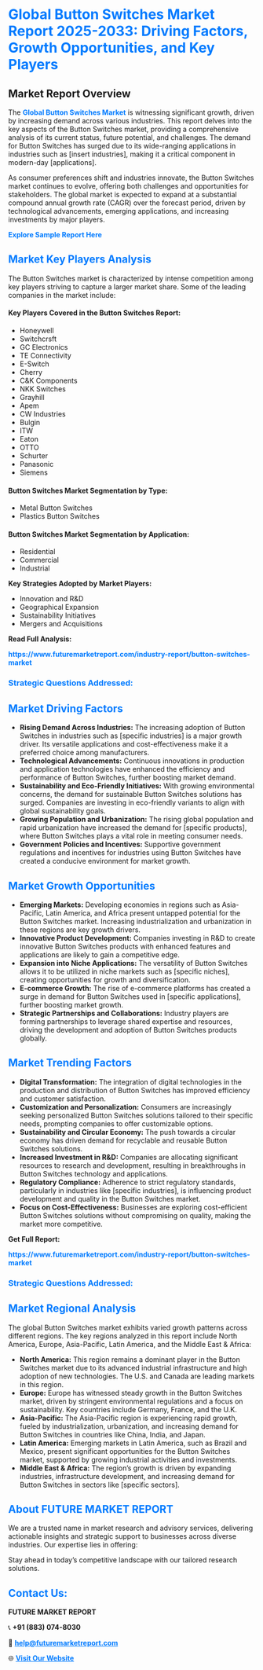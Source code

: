 <h1 style="color: #007BFF;">Global Button Switches Market Report 2025-2033: Driving Factors, Growth Opportunities, and Key Players</h1>

<section id="overview">
<h2>Market Report Overview</h2>
<p>The <a href="https://www.futuremarketreport.com/industry-report/button-switches-market" style="color: #007BFF; text-decoration: none;"><strong>Global Button Switches Market</strong></a> is witnessing significant growth, driven by increasing demand across various industries. This report delves into the key aspects of the Button Switches market, providing a comprehensive analysis of its current status, future potential, and challenges. The demand for Button Switches has surged due to its wide-ranging applications in industries such as [insert industries], making it a critical component in modern-day [applications].</p>
<p>As consumer preferences shift and industries innovate, the Button Switches market continues to evolve, offering both challenges and opportunities for stakeholders. The global market is expected to expand at a substantial compound annual growth rate (CAGR) over the forecast period, driven by technological advancements, emerging applications, and increasing investments by major players.</p>
</section>

<section id="overview">
<p><a href="https://www.futuremarketreport.com/request-sample/reportId=43360" style="color: #007BFF; text-decoration: none;"><strong>Explore Sample Report Here</strong></a></p>
</section>

<section id="key-players">
<h2 style="color: #007BFF;">Market Key Players Analysis</h2>
<p>The Button Switches market is characterized by intense competition among key players striving to capture a larger market share. Some of the leading companies in the market include:</p>
<h4>Key Players Covered in the Button Switches Report:</h4>
<ul><li>Honeywell</li><li>Switchcrsft</li><li>GC Electronics</li><li>TE Connectivity</li><li>E-Switch</li><li>Cherry</li><li>C&amp;K Components</li><li>NKK Switches</li><li>Grayhill</li><li>Apem</li><li>CW Industries</li><li>Bulgin</li><li>ITW</li><li>Eaton</li><li>OTTO</li><li>Schurter</li><li>Panasonic</li><li>Siemens</li></ul>
<h4>Button Switches Market Segmentation by Type:</h4>
<ul><li>Metal Button Switches</li><li>Plastics Button Switches</li></ul>

<h4>Button Switches Market Segmentation by Application:</h4>
<ul><li>Residential</li><li>Commercial</li><li>Industrial</li></ul>
<p><strong>Key Strategies Adopted by Market Players:</strong></p>
<ul>
<li>Innovation and R&D</li>
<li>Geographical Expansion</li>
<li>Sustainability Initiatives</li>
<li>Mergers and Acquisitions</li>
</ul>
</section>

<section>
<p><strong>Read Full Analysis: </strong></p><a href="https://www.futuremarketreport.com/industry-report/button-switches-market" style="color: #007BFF; text-decoration: none;"><strong>https://www.futuremarketreport.com/industry-report/button-switches-market</strong></a>
<h3 style="color: #007BFF;">Strategic Questions Addressed:</h3>
</section>

<section id="driving-factors">
<h2 style="color: #007BFF;">Market Driving Factors</h2>
<ul>
<li><strong>Rising Demand Across Industries:</strong> The increasing adoption of Button Switches in industries such as [specific industries] is a major growth driver. Its versatile applications and cost-effectiveness make it a preferred choice among manufacturers.</li>
<li><strong>Technological Advancements:</strong> Continuous innovations in production and application technologies have enhanced the efficiency and performance of Button Switches, further boosting market demand.</li>
<li><strong>Sustainability and Eco-Friendly Initiatives:</strong> With growing environmental concerns, the demand for sustainable Button Switches solutions has surged. Companies are investing in eco-friendly variants to align with global sustainability goals.</li>
<li><strong>Growing Population and Urbanization:</strong> The rising global population and rapid urbanization have increased the demand for [specific products], where Button Switches plays a vital role in meeting consumer needs.</li>
<li><strong>Government Policies and Incentives:</strong> Supportive government regulations and incentives for industries using Button Switches have created a conducive environment for market growth.</li>
</ul>
</section>

<section id="growth-opportunities">
<h2 style="color: #007BFF;">Market Growth Opportunities</h2>
<ul>
<li><strong>Emerging Markets:</strong> Developing economies in regions such as Asia-Pacific, Latin America, and Africa present untapped potential for the Button Switches market. Increasing industrialization and urbanization in these regions are key growth drivers.</li>
<li><strong>Innovative Product Development:</strong> Companies investing in R&D to create innovative Button Switches products with enhanced features and applications are likely to gain a competitive edge.</li>
<li><strong>Expansion into Niche Applications:</strong> The versatility of Button Switches allows it to be utilized in niche markets such as [specific niches], creating opportunities for growth and diversification.</li>
<li><strong>E-commerce Growth:</strong> The rise of e-commerce platforms has created a surge in demand for Button Switches used in [specific applications], further boosting market growth.</li>
<li><strong>Strategic Partnerships and Collaborations:</strong> Industry players are forming partnerships to leverage shared expertise and resources, driving the development and adoption of Button Switches products globally.</li>
</ul>
</section>

<section id="trending-factors">
<h2 style="color: #007BFF;">Market Trending Factors</h2>
<ul>
<li><strong>Digital Transformation:</strong> The integration of digital technologies in the production and distribution of Button Switches has improved efficiency and customer satisfaction.</li>
<li><strong>Customization and Personalization:</strong> Consumers are increasingly seeking personalized Button Switches solutions tailored to their specific needs, prompting companies to offer customizable options.</li>
<li><strong>Sustainability and Circular Economy:</strong> The push towards a circular economy has driven demand for recyclable and reusable Button Switches solutions.</li>
<li><strong>Increased Investment in R&D:</strong> Companies are allocating significant resources to research and development, resulting in breakthroughs in Button Switches technology and applications.</li>
<li><strong>Regulatory Compliance:</strong> Adherence to strict regulatory standards, particularly in industries like [specific industries], is influencing product development and quality in the Button Switches market.</li>
<li><strong>Focus on Cost-Effectiveness:</strong> Businesses are exploring cost-efficient Button Switches solutions without compromising on quality, making the market more competitive.</li>
</ul>
</section>

<section>
<p><strong>Get Full Report: </strong></p><a href="https://www.futuremarketreport.com/industry-report/button-switches-market" style="color: #007BFF; text-decoration: none;"><strong>https://www.futuremarketreport.com/industry-report/button-switches-market</strong></a>
<h3 style="color: #007BFF;">Strategic Questions Addressed:</h3>
</section>


<section id="regional-analysis">
<h2 style="color: #007BFF;">Market Regional Analysis</h2>
<p>The global Button Switches market exhibits varied growth patterns across different regions. The key regions analyzed in this report include North America, Europe, Asia-Pacific, Latin America, and the Middle East & Africa:</p>
<ul>
<li><strong>North America:</strong> This region remains a dominant player in the Button Switches market due to its advanced industrial infrastructure and high adoption of new technologies. The U.S. and Canada are leading markets in this region.</li>
<li><strong>Europe:</strong> Europe has witnessed steady growth in the Button Switches market, driven by stringent environmental regulations and a focus on sustainability. Key countries include Germany, France, and the U.K.</li>
<li><strong>Asia-Pacific:</strong> The Asia-Pacific region is experiencing rapid growth, fueled by industrialization, urbanization, and increasing demand for Button Switches in countries like China, India, and Japan.</li>
<li><strong>Latin America:</strong> Emerging markets in Latin America, such as Brazil and Mexico, present significant opportunities for the Button Switches market, supported by growing industrial activities and investments.</li>
<li><strong>Middle East & Africa:</strong> The region’s growth is driven by expanding industries, infrastructure development, and increasing demand for Button Switches in sectors like [specific sectors].</li>
</ul>
</section>

<footer>
<h2 style="color: #007BFF;">About FUTURE MARKET REPORT</h2>
<p>We are a trusted name in market research and advisory services, delivering actionable insights and strategic support to businesses across diverse industries. Our expertise lies in offering:</p>

<p>Stay ahead in today’s competitive landscape with our tailored research solutions.</p>

<h2 style="color: #007BFF;">Contact Us:</h2>
<p><strong>FUTURE MARKET REPORT</strong></p>
<p>📞 <strong>+91 (883) 074-8030</strong></p>
<p>📧 <strong><a href="mailto:help@futuremarketreport.com" style="color: #007BFF;">help@futuremarketreport.com</a></strong></p>
<p>🌐 <strong><a href="https://www.futuremarketreport.com/" style="color: #007BFF;">Visit Our Website</a></strong></p>
</footer>